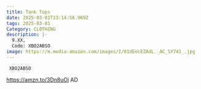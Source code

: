 ```yaml
---
title: Tank Tops
date: 2025-03-01T13:14:58.969Z
tags: 2025-03-01
Category: CLOTHING
description: |-
  9.XX,
  Code: XBO2ABSO
image: https://m.media-amazon.com/images/I/81dEocEZAdL._AC_SY741_.jpg
---
```

<pre class="language-javascript"><code

class="language-javascript"> XBO2ABSO </code></pre>

https://amzn.to/3Dn8uOj    AD